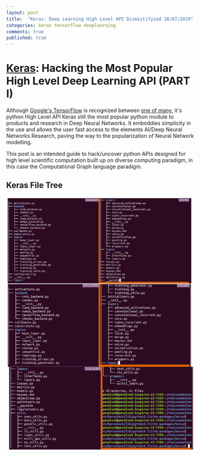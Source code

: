 ```yaml
---
layout: post
title:  "Keras: Deep Learning High Level API Dismistifyied 28/07/2019"
categories: keras tensorflow deeplearning
comments: true
published: true
---
```

# [Keras][kerasurl]: Hacking the Most Popular High Level Deep Learning API (PART I)

Although [Google's TensorFlow][tensorflowurl] is recognized between [one of many][dllibs], it's python High Level API Keras still the most popular python module to products and research in Deep Neural Networks. It emboddies simplicity in the use and allows the user fast access to the elements AI/Deep Neural Networks Research, paving the way to the popularization of Neural Network modelling.

This post is an intended guide to hack/uncover python APIs designed for high level scientific computation built up on diverse computing paradigm, in this case the Computational Graph language paradigm.

## Keras File Tree
![keras file tree](/assets/kerasfiletree.jpeg)

[kerasurl]: https://github.com/keras-team/keras 
[tensorflowurl]: https://github.com/tensorflow
[dllibs]: https://en.wikipedia.org/wiki/Comparison_of_deep-learning_software#Deep-learning_software_by_name
